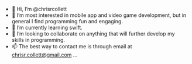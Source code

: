 - 👋 Hi, I’m @chrisrcollett
- 👀 I’m most interested in mobile app and video game development, but in general I find programming fun and engaging.
- 🌱 I’m currently learning swift.
- 💞️ I’m looking to collaborate on anything that will further develop my skills in programming.
- 📫 The best way to contact me is through email at chrisr.collett@gmail.com ...

<!---
chrisrcollett/chrisrcollett is a ✨ special ✨ repository because its `README.md` (this file) appears on your GitHub profile.
You can click the Preview link to take a look at your changes.
--->
